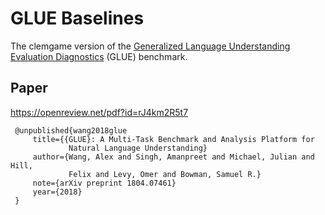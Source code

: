 # GLUE Baselines

The clemgame version of the [Generalized Language Understanding Evaluation Diagnostics](https://gluebenchmark.com/diagnostics) (GLUE) benchmark.


## Paper

https://openreview.net/pdf?id=rJ4km2R5t7

```
 @unpublished{wang2018glue
     title={{GLUE}: A Multi-Task Benchmark and Analysis Platform for
             Natural Language Understanding}
     author={Wang, Alex and Singh, Amanpreet and Michael, Julian and Hill,
             Felix and Levy, Omer and Bowman, Samuel R.}
     note={arXiv preprint 1804.07461}
     year={2018}
 }
```
